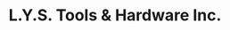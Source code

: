 ---
title: "L.Y.S. Tools & Hardware Inc."
url: /imus/l-y-s-tools-and-hardware-inc/
shop: hardware
---